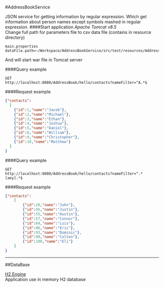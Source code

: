 #AddressBookService

JSON service for getting information by regular expression.
Which get information about person names except symbols mashed in regular expression.
####Start application
*Apache Tomcat v8.5*<br>
Change full path for parameters file to csv data file (contains in resource directory)
```text
main.properties
dataFile.path=~/Workspace/AddressBookService/src/test/resources/AddressNameTest.csv
```
And will start war file in Tomcat server

####Query example
```text
GET
http://localhost:8080/AddressBook/hello/contacts?nameFilter=^A.*$
```

####Request example
```json
{"contacts":
  [
    {"id":1,"name":"Jacob"},
    {"id":2,"name":"Michael"},
    {"id":3,"name":"Ethan"},
    {"id":4,"name":"Joshua"},
    {"id":5,"name":"Daniel"},
    {"id":8,"name":"William"},
    {"id":9,"name":"Christopher"},
    {"id":10,"name":"Matthew"}
  ]
}
```
####Query example
```text
GET
http://localhost:8080/AddressBook/hello/contacts?nameFilter=^.*[aey].*$
```
####Request example
```json
{"contacts":
    [
        {"id":20,"name":"John"},
        {"id":45,"name":"Justin"},
        {"id":55,"name":"Austin"},
        {"id":57,"name":"Connor"},
        {"id":64,"name":"Luis"},
        {"id":86,"name":"Eric"},
        {"id":93,"name":"Dominic"},
        {"id":98,"name":"Colton"},
        {"id":100,"name":"Eli"}
    ]
}
```
---
##DataBase

[H2 Engine](https://www.h2database.com/html/main.html) <br>
Application use in memory H2 database